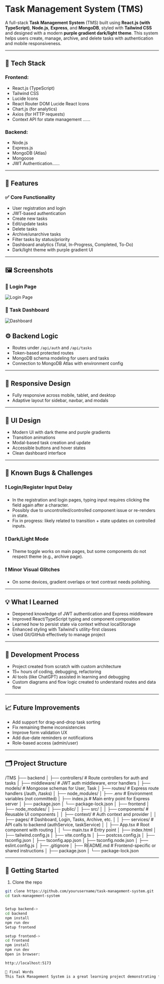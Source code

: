 # Task Management System (TMS)

A full-stack **Task Management System** (TMS) built using **React.js (with TypeScript)**, **Node.js**, **Express**, and **MongoDB**, styled with **Tailwind CSS** and designed with a modern **purple gradient dark/light theme**. This system helps users create, manage, archive, and delete tasks with authentication and mobile responsiveness.

---

## 🔧 Tech Stack

### Frontend:

* React.js (TypeScript)
* Tailwind CSS
* Lucide Icons
* React Router DOM
Lucide React Icons
* Chart.js (for analytics)
* Axios (for HTTP requests)
* Context API for state management
......

### Backend:

* Node.js
* Express.js
* MongoDB (Atlas)
* Mongoose
* JWT Authentication......

---

## 📌 Features

### ✅ Core Functionality

* User registration and login
* JWT-based authentication
* Create new tasks
* Edit/update tasks
* Delete tasks
* Archive/unarchive tasks
* Filter tasks by status/priority
* Dashboard analytics (Total, In-Progress, Completed, To-Do)
* Dark/light theme with purple gradient UI

---

## 🖼️ Screenshots

### 🔐 Login Page
![Login Page](['./assests/l.png'](https://github.com/Akashkmr07/TMS/blob/c1e5a489e34a8befb96531f01bcd4b1fab99a07a/assests/a.png))

### 🧾 Task Dashboard
![Dashboard]('./assests/a.png')

## ⚙️ Backend Logic

* Routes under `/api/auth` and `/api/tasks`
* Token-based protected routes
* MongoDB schema modeling for users and tasks
* Connection to MongoDB Atlas with environment config

---

## 📱 Responsive Design

* Fully responsive across mobile, tablet, and desktop
* Adaptive layout for sidebar, navbar, and modals

---

## 🎨 UI Design

* Modern UI with dark theme and purple gradients
* Transition animations
* Modal-based task creation and update
* Accessible buttons and hover states
* Clean dashboard interface

---

## 🐞 Known Bugs & Challenges

### ❗ Login/Register Input Delay

* In the registration and login pages, typing input requires clicking the field again after a character.
* Possibly due to uncontrolled/controlled component issue or re-renders in state.
* Fix in progress: likely related to transition + state updates on controlled inputs.

### ❗ Dark/Light Mode

* Theme toggle works on main pages, but some components do not respect theme (e.g., archive page).

### ❗ Minor Visual Glitches

* On some devices, gradient overlaps or text contrast needs polishing.

---

## 💡 What I Learned

* Deepened knowledge of JWT authentication and Express middleware
* Improved React/TypeScript typing and component composition
* Learned how to persist state via context without localStorage
* Enhanced styling with Tailwind's utility-first classes
* Used Git/GitHub effectively to manage project

---

## 🧠 Development Process

* Project created from scratch with custom architecture
* 15+ hours of coding, debugging, refactoring
* AI tools (like ChatGPT) assisted in learning and debugging
* Custom diagrams and flow logic created to understand routes and data flow

---

## 📈 Future Improvements

* Add support for drag-and-drop task sorting
* Fix remaining theme inconsistencies
* Improve form validation UX
* Add due-date reminders or notifications
* Role-based access (admin/user)

---

## 🗂️ Project Structure

/TMS
├── backend
│   ├── controllers/       # Route controllers for auth and tasks
│   ├── middleware/        # JWT auth middleware, error handlers
│   ├── models/            # Mongoose schemas for User, Task
│   ├── routes/            # Express route handlers (/auth, /tasks)
│   ├── node_modules/
│   ├── .env               # Environment variables (not committed)
│   ├── index.js           # Main entry point for Express server
│   ├── package.json
│   └── package-lock.json
│
├── frontend
│   ├── node_modules/
│   ├── public/
│   ├── src/
│   │   ├── components/    # Reusable UI components
│   │   ├── context/       # Auth context and provider
│   │   ├── pages/         # Dashboard, Login, Tasks, Archive, etc.
│   │   ├── services/      # API calls to backend (authService, taskService)
│   │   ├── App.tsx        # Root component with routing
│   │   └── main.tsx       # Entry point
│   ├── index.html
│   ├── tailwind.config.js
│   ├── vite.config.ts
│   ├── postcss.config.js
│   ├── tsconfig.json
│   ├── tsconfig.app.json
│   ├── tsconfig.node.json
│   ├── eslint.config.js
│   ├── .gitignore
│   ├── README.md          # Frontend-specific or shared instructions
│   ├── package.json
│   └── package-lock.json




---

## 🚀 Getting Started

1. Clone the repo

```bash
git clone https://github.com/yourusername/task-management-system.git
cd task-management-system


Setup backend->
cd backend
npm install
npm run dev
Setup frontend

setup frontend->
cd frontend
npm install
npm run dev
Open in browser:

http://localhost:5173

🙌 Final Words
This Task Management System is a great learning project demonstrating full-stack development with modern tools. While it has bugs and unfinished polish, with more time and focus it can be production-ready. A huge thanks to GPT and AI tools for guidance, but every line is coded with understanding and intent.
